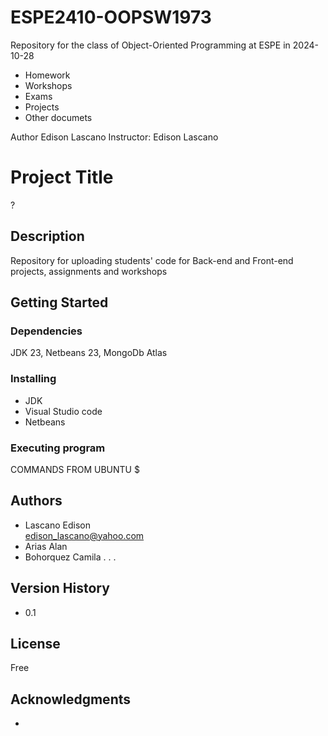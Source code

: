 # ESPE2410-OOPSW1973
Repository for the class of Object-Oriented Programming at ESPE in 2024-10-28

- Homework
- Workshops
- Exams
- Projects
- Other documets
  
Author Edison Lascano
Instructor: Edison Lascano

# Project Title
?

## Description
Repository for uploading students' code for Back-end and Front-end projects, assignments and workshops

## Getting Started

### Dependencies
JDK 23, Netbeans 23, MongoDb Atlas

### Installing
- JDK
- Visual Studio code
- Netbeans

### Executing program
COMMANDS FROM UBUNTU
$ 


## Authors
- Lascano Edison  
edison_lascano@yahoo.com
- Arias Alan
- Bohorquez Camila
.
.
.

## Version History

* 0.1

## License
Free

## Acknowledgments
-  

